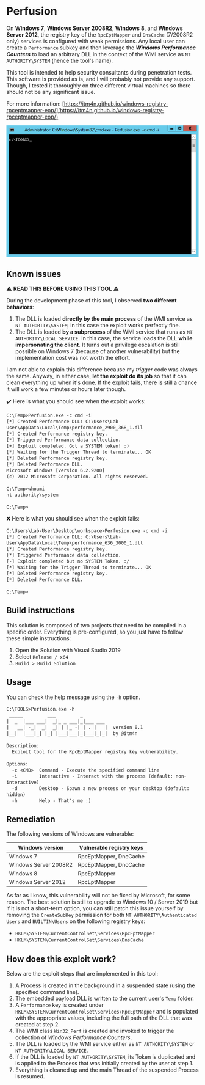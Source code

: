 # Perfusion

On __Windows 7__, __Windows Server 2008R2__, __Windows 8__, and __Windows Server 2012__, the registry key of the `RpcEptMapper` and `DnsCache` (7/2008R2 only) services is configured with weak permissions. Any local user can create a `Performance` subkey and then leverage the ___Windows Performance Counters___ to load an arbitrary DLL in the context of the WMI service as `NT AUTHORITY\SYSTEM` (hence the tool's name).

This tool is intended to help security consultants during penetration tests. This software is provided as is, and I will probably not provide any support. Though, I tested it thoroughly on three different virtual machines so there should not be any significant issue.

For more information: [https://itm4n.github.io/windows-registry-rpceptmapper-eop/](https://itm4n.github.io/windows-registry-rpceptmapper-eop/)

<p align="center">
  <img src="demo.gif">
</p>

## Known issues

:warning: __READ THIS BEFORE USING THIS TOOL__ :warning:

During the development phase of this tool, I observed __two different behaviors__:

1. The DLL is loaded __directly by the main process__ of the WMI service as `NT AUTHORITY\SYSTEM`, in this case the exploit works perfectly fine.
2. The DLL is loaded __by a subprocess__ of the WMI service that runs as `NT AUTHORITY\LOCAL SERVICE`. In this case, the service loads the DLL __while impersonating the client__. It turns out a privilege escalation is still possible on Windows 7 (because of another vulnerability) but the implementation cost was not worth the effort.

I am not able to explain this difference because my _trigger_ code was always the same. Anyway, in either case, __let the exploit do its job__ so that it can clean everything up when it's done. If the exploit fails, there is still a chance it will work a few minutes or hours later though.

:heavy_check_mark: Here is what you should see when the exploit works:

```console
C:\Temp>Perfusion.exe -c cmd -i
[*] Created Performance DLL: C:\Users\Lab-User\AppData\Local\Temp\performance_2900_368_1.dll
[*] Created Performance registry key.
[*] Triggered Performance data collection.
[+] Exploit completed. Got a SYSTEM token! :)
[*] Waiting for the Trigger Thread to terminate... OK
[*] Deleted Performance registry key.
[*] Deleted Performance DLL.
Microsoft Windows [Version 6.2.9200]
(c) 2012 Microsoft Corporation. All rights reserved.

C:\Temp>whoami
nt authority\system

C:\Temp>
```

:x: Here is what you should see when the exploit fails:

```console
C:\Users\Lab-User\Desktop\workspace>Perfusion.exe -c cmd -i
[*] Created Performance DLL: C:\Users\Lab-User\AppData\Local\Temp\performance_636_3000_1.dll
[*] Created Performance registry key.
[*] Triggered Performance data collection.
[-] Exploit completed but no SYSTEM Token. :/
[*] Waiting for the Trigger Thread to terminate... OK
[*] Deleted Performance registry key.
[*] Deleted Performance DLL.

C:\Temp>
```

## Build instructions

This solution is composed of two projects that need to be compiled in a specific order. Everything is pre-configured, so you just have to follow these simple instructions:

1. Open the Solution with Visual Studio 2019
2. Select `Release / x64`
3. `Build > Build Solution`

## Usage

You can check the help message using the `-h` option.

```console
C:\TOOLS>Perfusion.exe -h
 _____         ___         _
|  _  |___ ___|  _|_ _ ___|_|___ ___
|   __| -_|  _|  _| | |_ -| | . |   |  version 0.1
|__|  |___|_| |_| |___|___|_|___|_|_|  by @itm4n

Description:
  Exploit tool for the RpcEptMapper registry key vulnerability.

Options:
  -c <CMD>  Command - Execute the specified command line
  -i        Interactive - Interact with the process (default: non-interactive)
  -d        Desktop - Spawn a new process on your desktop (default: hidden)
  -h        Help - That's me :)
```

## Remediation

The following versions of Windows are vulnerable:

| Windows version | Vulnerable registry keys |
| --- | --- |
| Windows 7 | RpcEptMapper, DncCache |
| Windows Server 2008R2 | RpcEptMapper, DncCache |
| Windows 8 | RpcEptMapper |
| Windows Server 2012 | RpcEptMapper |

As far as I know, this vulnerability will not be fixed by Microsoft, for some reason. The best solution is still to upgrade to Windows 10 / Server 2019 but if it is not a short-term option, you can still patch this issue yourself by removing the `CreateSubKey` permission for both `NT AUTHORITY\Authenticated Users` and `BUILTIN\Users` on the following registry keys:

- `HKLM\SYSTEM\CurrentControlSet\Services\RpcEptMapper`
- `HKLM\SYSTEM\CurrentControlSet\Services\DnsCache`

## How does this exploit work?

Below are the exploit steps that are implemented in this tool:

1. A Process is created in the background in a suspended state (using the specified command line).
2. The embedded payload DLL is written to the current user's `Temp` folder.
3. A `Performance` key is created under `HKLM\SYSTEM\CurrentControlSet\Services\RpcEptMapper` and is populated with the appropriate values, including the full path of the DLL that was created at step 2.
4. The WMI class `Win32_Perf` is created and invoked to trigger the collection of _Windows Performance Counters_.
5. The DLL is loaded by the WMI service either as `NT AUTHORITY\SYSTEM` or `NT AUTHORITY\LOCAL SERVICE`.
6. If the DLL is loaded by `NT AUTHORITY\SYSTEM`, its Token is duplicated and is applied to the Process that was initially created by the user at step 1.
7. Everything is cleaned up and the main Thread of the suspended Process is resumed.
